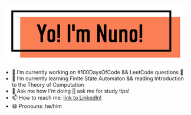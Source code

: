 
<div align="center">
<img src=https://github.com/NunoAGoncalves/NunoAGoncalves/blob/master/Banner.PNG>
</div>

- 🔭 I’m currently working on #100DaysOfCode && LeetCode questions :muscle:
- 🌱 I’m currently learning Finite State Automaton && reading Introduction to the Theory of Computation
- 💬 Ask me how I'm doing || ask me for study tips!
- 📫 How to reach me: [link to LinkedIn!](https://www.linkedin.com/in/nuno-alexandre-goncalves-925b18162/)
- 😄 Pronouns: he/him

